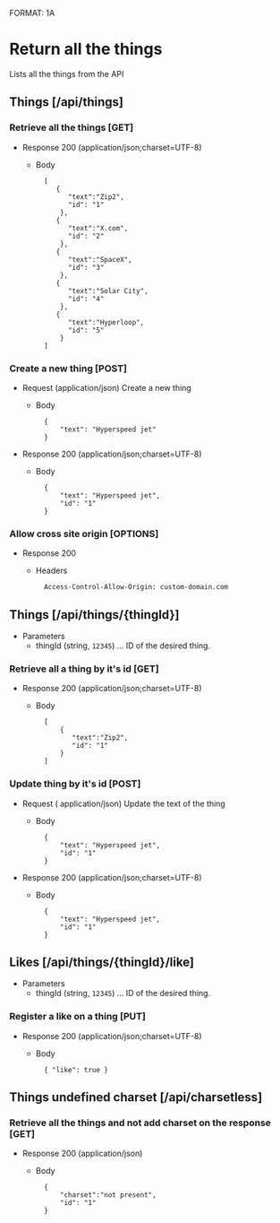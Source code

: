 FORMAT: 1A

# Return all the things
Lists all the things from the API

## Things [/api/things]

### Retrieve all the things [GET]

+ Response 200 (application/json;charset=UTF-8)

    + Body

            [
               {
                  "text":"Zip2",
                  "id": "1"
                },
               {
                  "text":"X.com",
                  "id": "2"
                },
               {
                  "text":"SpaceX",
                  "id": "3"
                },
               {
                  "text":"Solar City",
                  "id": "4"
                },
               {
                  "text":"Hyperloop",
                  "id": "5"
                }
            ]
            
### Create a new thing [POST]

+ Request (application/json)
Create a new thing

    + Body

            {
                "text": "Hyperspeed jet"
            }

+ Response 200 (application/json;charset=UTF-8)

    + Body

            {
                "text": "Hyperspeed jet",
                "id": "1"
            }
            
### Allow cross site origin [OPTIONS]

+ Response 200
    + Headers

            Access-Control-Allow-Origin: custom-domain.com

## Things [/api/things/{thingId}]

+ Parameters
    + thingId (string, `12345`) ... ID of the desired thing.

### Retrieve all a thing by it's id [GET]

+ Response 200 (application/json;charset=UTF-8)

    + Body

            [
                {
                   "text":"Zip2",
                   "id": "1"
                }
            ]

### Update thing by it's id [POST]

+ Request ( application/json)
Update the text of the thing

    + Body

            {
                "text": "Hyperspeed jet",
                "id": "1"
            }

+ Response 200 (application/json;charset=UTF-8)

    + Body

            {
                "text": "Hyperspeed jet",
                "id": "1"
            }

## Likes [/api/things/{thingId}/like]

+ Parameters
    + thingId (string, `12345`) ... ID of the desired thing.

### Register a like on a thing [PUT]

+ Response 200 (application/json;charset=UTF-8)

    + Body

            { "like": true }


## Things undefined charset [/api/charsetless]

### Retrieve all the things and not add charset on the response [GET]

+ Response 200 (application/json)

    + Body

            {
                "charset":"not present",
                "id": "1"
            }
